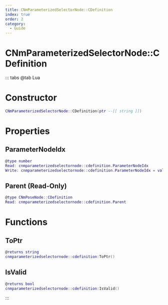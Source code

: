 ```yaml
---
title: CNmParameterizedSelectorNode::CDefinition
index: true
order: 2
category:
  - Guide
---
```


# CNmParameterizedSelectorNode::CDefinition

::: tabs
@tab Lua
# Constructor
```lua
CNmParameterizedSelectorNode::CDefinition(ptr --[[ string ]])
```
# Properties
## ParameterNodeIdx 
```lua
@type number
Read: cnmparameterizedselectornode::cdefinition.ParameterNodeIdx
Write: cnmparameterizedselectornode::cdefinition.ParameterNodeIdx = value
```
## Parent (Read-Only)
```lua
@type CNmPoseNode::CDefinition
Read: cnmparameterizedselectornode::cdefinition.Parent
```
# Functions
## ToPtr
```lua
@returns string
cnmparameterizedselectornode::cdefinition:ToPtr()
```
## IsValid
```lua
@returns bool
cnmparameterizedselectornode::cdefinition:IsValid()
```

:::